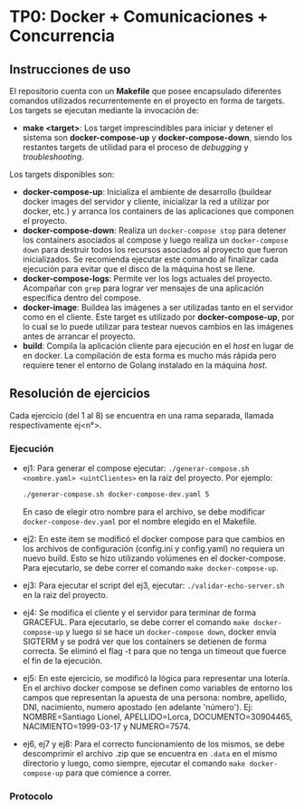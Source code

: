 # TP0: Docker + Comunicaciones + Concurrencia

## Instrucciones de uso
El repositorio cuenta con un **Makefile** que posee encapsulado diferentes comandos utilizados recurrentemente en el proyecto en forma de targets. Los targets se ejecutan mediante la invocación de:

* **make \<target\>**:
Los target imprescindibles para iniciar y detener el sistema son **docker-compose-up** y **docker-compose-down**, siendo los restantes targets de utilidad para el proceso de _debugging_ y _troubleshooting_.

Los targets disponibles son:
* **docker-compose-up**: Inicializa el ambiente de desarrollo (buildear docker images del servidor y cliente, inicializar la red a utilizar por docker, etc.) y arranca los containers de las aplicaciones que componen el proyecto.
* **docker-compose-down**: Realiza un `docker-compose stop` para detener los containers asociados al compose y luego realiza un `docker-compose down` para destruir todos los recursos asociados al proyecto que fueron inicializados. Se recomienda ejecutar este comando al finalizar cada ejecución para evitar que el disco de la máquina host se llene.
* **docker-compose-logs**: Permite ver los logs actuales del proyecto. Acompañar con `grep` para lograr ver mensajes de una aplicación específica dentro del compose.
* **docker-image**: Buildea las imágenes a ser utilizadas tanto en el servidor como en el cliente. Este target es utilizado por **docker-compose-up**, por lo cual se lo puede utilizar para testear nuevos cambios en las imágenes antes de arrancar el proyecto.
* **build**: Compila la aplicación cliente para ejecución en el _host_ en lugar de en docker. La compilación de esta forma es mucho más rápida pero requiere tener el entorno de Golang instalado en la máquina _host_.

## Resolución de ejercicios
Cada ejercicio (del 1 al 8) se encuentra en una rama separada, llamada respectivamente ej<n°>.

### Ejecución
- ej1: Para generar el compose ejecutar: `./generar-compose.sh <nombre.yaml> <uintClientes>` en la raiz del proyecto. Por ejemplo:
    ```bash
    ./generar-compose.sh docker-compose-dev.yaml 5
    ```
    En caso de elegir otro nombre para el archivo, se debe modificar `docker-compose-dev.yaml` por el nombre elegido en el Makefile.

- ej2: En este item se modificó el docker compose para que cambios en los archivos de configuración (config.ini y config.yaml) no requiera un nuevo build. Esto se hizo utilizando volúmenes en el docker-compose. Para ejecutarlo, se debe correr el comando `make docker-compose-up`.

- ej3: Para ejecutar el script del ej3, ejecutar: `./validar-echo-server.sh` en la raiz del proyecto.

- ej4: Se modifica el cliente y el servidor para terminar de forma GRACEFUL. Para ejecutarlo, se debe correr el comando `make docker-compose-up` y luego si se hace un 
`docker-compose down`, docker envía SIGTERM y se podrá ver que los containers se detienen de forma correcta. 
Se eliminó el flag -t para que no tenga un timeout que fuerce el fin de la ejecución.

- ej5: En este ejercicio, se modificó la lógica para representar una lotería. En el archivo docker compose se definen como variables de entorno los campos que representan la apuesta de una persona: nombre, apellido, DNI, nacimiento, numero apostado (en adelante 'número'). Ej: NOMBRE=Santiago Lionel, APELLIDO=Lorca, DOCUMENTO=30904465, NACIMIENTO=1999-03-17 y NUMERO=7574.


- ej6, ej7 y ej8: Para el correcto funcionamiento de los mismos, se debe descomprimir el archivo .zip que se encuentra en `.data` en el mismo directorio y luego, como siempre, ejecutar el comando `make docker-compose-up` para que comience a correr.

### Protocolo
